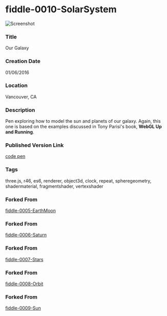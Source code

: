 fiddle-0010-SolarSystem
======

![Screenshot](screenshot.png)


### Title

Our Galaxy


### Creation Date

01/06/2016


### Location

Vancouver, CA


### Description

Pen exploring how to model the sun and planets of our galaxy.  Again, this one is based on the examples discussed in Tony Parisi's book, **WebGL Up and Running**.


### Published Version Link

[code pen](http://codepen.io/bradyhouse/pen/wMdOvP/)


### Tags

three.js, r46, es6, renderer, object3d, clock, repeat, spheregeometry, shadermaterial, fragmentshader, vertexshader


### Forked From

[fiddle-0005-EarthMoon](../fiddle-0005-EarthMoon)


### Forked From

[fiddle-0006-Saturn](../fiddle-0006-Saturn)


### Forked From

[fiddle-0007-Stars](../fiddle-0007-Stars)


### Forked From

[fiddle-0008-Orbit](../fiddle-0008-Orbit)


### Forked From

[fiddle-0009-Sun](../fiddle-0009-Sun)
